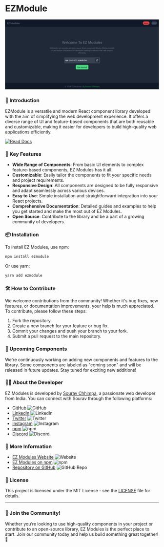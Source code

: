 # EZModule

![EZModule](https://github.com/Souravhere/EZModules/blob/main/SourceImg/index-preview.png?raw=true) 
### 🚀 Introduction

EZModule is a versatile and modern React component library developed with the aim of simplifying the web development experience. It offers a diverse range of UI and feature-based components that are both reusable and customizable, making it easier for developers to build high-quality web applications efficiently.

[![Read Docs](https://img.shields.io/badge/Read%20Docs-%230000FF.svg?style=for-the-badge&logo=readthedocs&logoColor=white)](https://ez-modules.vercel.app/)

### 🎯 Key Features

- **Wide Range of Components**: From basic UI elements to complex feature-based components, EZ Modules has it all.
- **Customizable**: Easily tailor the components to fit your specific needs and project requirements.
- **Responsive Design**: All components are designed to be fully responsive and adapt seamlessly across various devices.
- **Easy to Use**: Simple installation and straightforward integration into your React projects.
- **Comprehensive Documentation**: Detailed guides and examples to help you get started and make the most out of EZ Modules.
- **Open Source**: Contribute to the library and be a part of a growing community of developers.

### 📦 Installation

To install EZ Modules, use npm:

```bash
npm install ezmodule
```

Or use yarn:

```bash
yarn add ezmodule
```

### 🛠️ How to Contribute

We welcome contributions from the community! Whether it's bug fixes, new features, or documentation improvements, your help is much appreciated. To contribute, please follow these steps:

1. Fork the repository.
2. Create a new branch for your feature or bug fix.
3. Commit your changes and push your branch to your fork.
4. Submit a pull request to the main repository.

### 🌟 Upcoming Components

We're continuously working on adding new components and features to the library. Some components are labeled as "coming soon" and will be released in future updates. Stay tuned for exciting new additions!

### 👨‍💻 About the Developer

EZ Modules is developed by [Sourav Chhimpa](https://souravhere.github.io/Souravhere/), a passionate web developer from India. You can connect with Sourav through the following platforms:

- [GitHub](https://github.com/souravhere) ![GitHub](https://img.shields.io/badge/GitHub-%2312100E.svg?style=flat&logo=github&logoColor=white)
- [LinkedIn](https://www.linkedin.com/in/sourav-chhimpa/) ![LinkedIn](https://img.shields.io/badge/LinkedIn-%230077B5.svg?style=flat&logo=linkedin&logoColor=white)
- [Twitter](https://twitter.com/souravchhimpa1) ![Twitter](https://img.shields.io/badge/Twitter-%231DA1F2.svg?style=flat&logo=twitter&logoColor=white)
- [Instagram](https://instagram.com/sourav_chhimpa) ![Instagram](https://img.shields.io/badge/Instagram-%23E4405F.svg?style=flat&logo=instagram&logoColor=white)
- [npm](https://www.npmjs.com/~souravhere) ![npm](https://img.shields.io/badge/npm-%23CB3837.svg?style=flat&logo=npm&logoColor=white)
- [Discord](https://discordapp.com/users/souravchhimpa) ![Discord](https://img.shields.io/badge/Discord-%237289DA.svg?style=flat&logo=discord&logoColor=white)

### 🔗 More Information

- [EZ Modules Website](https://ez-modules.vercel.app/) ![Website](https://img.shields.io/badge/Website-%23000000.svg?style=flat&logo=google-chrome&logoColor=white)
- [EZ Modules on npm](https://www.npmjs.com/package/EZModule) ![npm](https://img.shields.io/badge/npm-%23CB3837.svg?style=flat&logo=npm&logoColor=white)
- [Repository on GitHub](https://github.com/Souravhere/EZModule) ![GitHub Repo](https://img.shields.io/badge/GitHub_Repo-%2312100E.svg?style=flat&logo=github&logoColor=white)

### 📄 License

This project is licensed under the MIT License - see the [LICENSE](LICENSE) file for details.

---

### 👏 Join the Community!

Whether you’re looking to use high-quality components in your project or contribute to an open-source library, EZ Modules is the perfect place to start. Join our community today and help us build something great together! 🚀
